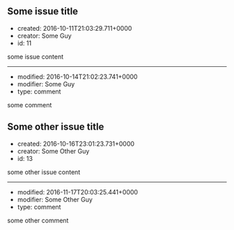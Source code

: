 ## Some issue title
+ created: 2016-10-11T21:03:29.711+0000
+ creator: Some Guy
+ id: 11

some issue content

---
+ modified: 2016-10-14T21:02:23.741+0000
+ modifier: Some Guy
+ type: comment

some comment

## Some other issue title
+ created: 2016-10-16T23:01:23.731+0000
+ creator: Some Other Guy
+ id: 13

some other issue content

---
+ modified: 2016-11-17T20:03:25.441+0000
+ modifier: Some Other Guy
+ type: comment

some other comment

